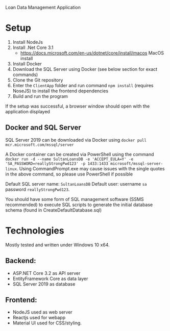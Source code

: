 Loan Data Management Application

# Setup

1. Install NodeJs
2. Install .Net Core 3.1
	- https://docs.microsoft.com/en-us/dotnet/core/install/macos MacOS install
3. Install Docker
4. Download the SQL Server using Docker (see below section for exact commands)
5. Clone the Git repository
6. Enter the `ClientApp` folder and run command `npm install` (requires NoseJS) to install the frontend dependencies
7. Build and run the program

If the setup was successful, a browser window should open with the application displayed

## Docker and SQL Server
SQL Server 2019 can be downloaded via Docker using `docker pull mcr.microsoft.com/mssql/server`

A Docker container can be created via PowerShell using the command `docker run -d --name SultanLoansDB -e 'ACCEPT_EULA=Y' -e 'SA_PASSWORD=reallyStrongPwd123' -p 1433:1433 microsoft/mssql-server-linux`. Using CommandPrompt.exe may cause issues with the single quotes in the above command, so please use PowerShell if possible

Default SQL server name: `SultanLoansDB`
Default user: username `sa` password `reallyStrongPwd123`.

You should have some form of SQL management software (SSMS recommended) to execute SQL scripts to generate the initial database schema (found in CreateDefaultDatabase.sql)

# Technologies

Mostly tested and written under Windows 10 x64. 

## Backend:
- ASP.NET Core 3.2 as API server
- EntityFramework Core as data layer
- SQL Server 2019 as database

## Frontend:
- NodeJS used as web server
- Reactjs used for webapp
- Material UI used for CSS/styling.


